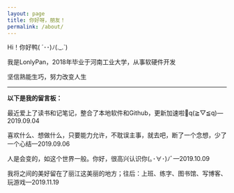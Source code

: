 ```yaml
---
layout: page
title: 你好呀，朋友！
permalink: /about/
---
```


Hi！你好鸭( ´･･)ﾉ(.\_.\`)

我是LonlyPan，2018年毕业于河南工业大学，从事软硬件开发

坚信熟能生巧，努力改变人生

----------

**以下是我的留言板：**

最近爱上了读书和记笔记，整合了本地软件和Github，更新加速啦🚀q(≧▽≦q)—2019.09.04

喜欢什么、想做什么，只要能力允许，不耽误主事，就去吧，断了一个念想，少了一个心结—2019.09.06

人是会变的，如这个世界一般。你好，很高兴认识你(｡･∀･)ﾉﾞ—2019.10.09

我将之间的美好留在了丽江这美丽的地方；往后：上班、练字、图书馆、写博客、玩游戏—2019.11.19


